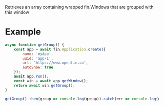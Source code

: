 Retrieves an array containing wrapped fin.Windows that are grouped with this window

# Example
```js
async function getGroup() {
    const app = await fin.Application.create({
        name: 'myApp',
        uuid: 'app-1',
        url: 'https://www.openfin.co',
        autoShow: true
    });
    await app.run();
    const win = await app.getWindow();
    return await win.getGroup();
}

getGroup().then(group => console.log(group)).catch(err => console.log(err));
```
